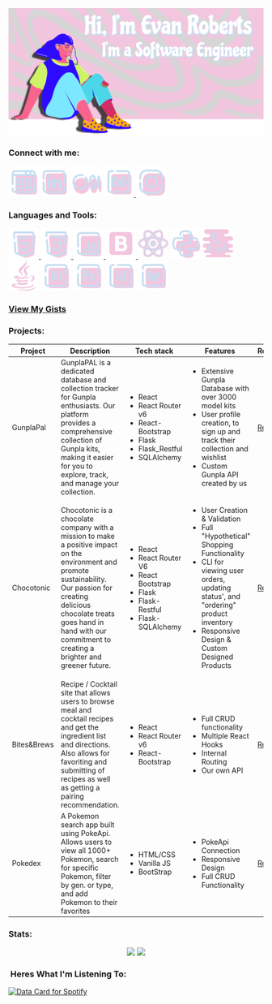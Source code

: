 ![Alt Banner](Banner-2.svg)

<h3 align="left">Connect with me:</h3>
<p align="left">
  <a href="https://robertsevan.com" target="_blank"><img align="left" alt="robertsevan.com" height="60px" width="60px" src="icons8-website-48.png" /></a>
  <a href="https://linkedin.com/in/evan-roberts-76801621a" target="_blank"><img height="60px" width="60px" src="icons8-linkedin-48.png" /></a>
  <a href="https://medium.com/@robertsevan" target="_blank"><img height="60px" width="60px" src="icons8-medium-48.png" /></a>
  <a href="https://www.behance.net/evanroberts3" target="_blank"><img height="60px" width="60px" src="icons8-behance-48.png" /> </a>
  <a href="https://www.instagram.com/evanroberts.art/" target="_blank"><img height="60px" width="60px" src="icons8-instagram-48.png" /></a>
</p>

<h3 align="left">Languages and Tools:</h3>
<p align="left"> 
<a href="https://www.w3.org/html/" target="_blank" rel="noreferrer"> <img src="icons8-html-48.png" alt="html5" height="60px" width="60px"/> </a> 
<a href="https://www.w3schools.com/css/" target="_blank" rel="noreferrer"> <img src="icons8-css3-48.png" alt="css3" height="60px" width="60px"/> </a> 
<a href="https://developer.mozilla.org/en-US/docs/Web/JavaScript" target="_blank" rel="noreferrer"> <img src="icons8-js-48.png" alt="javascript" height="60px" width="60px"/> </a> 
<a href="https://getbootstrap.com" target="_blank" rel="noreferrer"> <img src="icons8-bootstrap-48.png" alt="bootstrap" height="60px" width="60px"/> </a> 
<img src="icons8-react-40.png" alt="react" height="60px" width="60px"/>
<img src="icons8-python-48.png" alt="python" height="60px" width="60px"/>
<img src="icons8-flask-64.png" alt="flask" height="60px" width="60px"/>
<img src="icons8-java.svg" alt="java" height="60px" width="60px"/>
<img height="60px" width="60px" src="icons8-illustrator-48.png" />
<img height="60px" width="60px" src="icons8-photoshop-48.png" /> 
<img height="60px" width="60px" src="icons8-adobe-indesign-48.png" /> 
<img height="60px" width="60px" src="icons8-adobe-after-effects-48.png" /> 

</p>
<h3><a href="https://gist.github.com/Evan-Roberts-808">View My Gists</a></h3>
<h3 align="left">Projects:</h3>

<table align="center">
<thead>
  <th>Project</th>
  <th>Description</th>
  <th>Tech stack</th>
  <th>Features</th>
  <th>Repo</th>
  <th>Live</th>
  <th>Demo</th>
</thead>
<tbody>
    <tr>
    <td>GunplaPal</td>
    <td>GunplaPAL is a dedicated database and collection tracker for
                  Gunpla enthusiasts. Our platform provides a comprehensive
                  collection of Gunpla kits, making it easier for you to
                  explore, track, and manage your collection.</td>
    <td><ul><li>React</li><li>React Router v6</li><li>React-Bootstrap</li><li>Flask</li><li>Flask_Restful</li><li>SQLAlchemy</li></ul></td>
    <td><ul><li>Extensive Gunpla Database with over 3000 model kits</li><li>User profile creation, to sign up and track their collection and wishlist</li><li>Custom Gunpla API created by us</li></ul></td>
    <td><a href="https://github.com/Evan-Roberts-808/Gunpla-Pal" target="_blank">Repo</a></td>
    <td><a href="https://gunpla-pal.vercel.app" target="_blank">Live</a></td>
    <td><a href="https://youtu.be/RueCd2fHjJM">Demo</a></td>
  </tr>
  <tr>
    <td>Chocotonic</td>
    <td>Chocotonic is a chocolate company with a mission to make a
                    positive impact on the environment and promote
                    sustainability. Our passion for creating delicious chocolate
                    treats goes hand in hand with our commitment to creating a
                    brighter and greener future.</td>
    <td><ul><li>React</li><li>React Router V6</li><li>React Bootstrap</li><li>Flask</li><li>Flask-Restful</li><li>Flask-SQLAlchemy</li></td>
      <td><ul><li>User Creation & Validation</li><li>Full "Hypothetical" Shopping Functionality</li><li>CLI for viewing user orders, updating status', and "ordering" product inventory</li><li>Responsive Design & Custom Designed Products</li></ul></td>
      <td><a
                      href="https://github.com/Evan-Roberts-808/Chocotonic"
                      target="_blank"
                    >Repo</a></td>
      <td><a href="https://chocotonic.vercel.app" target="_blank">Live</a></td>
      <td><a href="https://youtu.be/8Gtq47nJiCY">Demo</a></td>
  </tr>
  <tr>
    <td>Bites&Brews</td>
    <td>Recipe / Cocktail site that allows users to browse meal and cocktail recipes and get the ingredient list and directions. Also allows for favoriting and submitting of recipes as well as getting a pairing recommendation.</td>
    <td><ul><li>React</li><li>React Router v6</li><li>React-Bootstrap</li></ul></td>
    <td><ul><li>Full CRUD functionality</li><li>Multiple React Hooks</li><li>Internal Routing</li><li>Our own API</li></ul></td>
    <td><a href="https://github.com/Evan-Roberts-808/Bites-and-Brews" target="_blank">Repo</a></td>
    <td><a href="https://bites-and-brews.vercel.app" target="_blank">Live</a></td>
    <td></td>
  </tr>
  <tr>
    <td>Pokedex</td>
    <td>A Pokemon search app built using PokeApi. Allows users to view all 1000+ Pokemon, search for specific Pokemon, filter by gen. or type, and add Pokemon to their favorites</td>
    <td><ul><li>HTML/CSS</li><li>Vanilla JS</li><li>BootStrap</li></ul></td>
    <td><ul><li>PokeApi Connection</li><li>Responsive Design</li><li>Full CRUD Functionality</li></ul></td>
    <td><a href="https://github.com/Evan-Roberts-808/PokeDex" target="_blank">Repo</a></td>
    <td><a href="https://evan-roberts-808.github.io/PokeDex/" target="_blank">Live</a></td>
    <td></td>
  </tr>

</tbody>
</table>

<h3 align="left">Stats:</h3>
<div align="center">
<img src="https://streak-stats.demolab.com?user=Evan-Roberts-808&theme=tokyonight"/>
<img src="https://github-readme-stats.vercel.app/api/top-langs/?username=evan-roberts-808&layout=compact&theme=tokyonight" />
</div>

<h3 align="left">&nbsp;Heres What I'm Listening To:</h3>

<p align="left"><a href="https://www.data-card-for-spotify.com/card?user_id=leoslastwill">
  <a href="https://data-card-for-spotify.herokuapp.com/card?user_id=leoslastwill">
  <img src="https://data-card-for-spotify.herokuapp.com/api/card?user_id=leoslastwill" alt="Data Card for Spotify">
</a>
</a></p>

